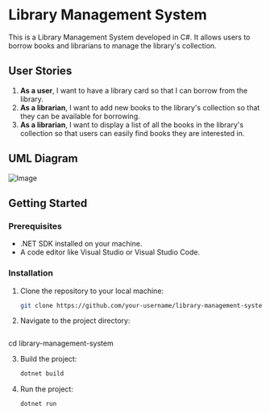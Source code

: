 # Library Management System

This is a Library Management System developed in C#. It allows users to borrow books and librarians to manage the library's collection.

## User Stories

1. **As a user**, I want to have a library card so that I can borrow from the library.
2. **As a librarian**, I want to add new books to the library's collection so that they can be available for borrowing.
3. **As a librarian**, I want to display a list of all the books in the library's collection so that users can easily find books they are interested in.

## UML Diagram

![Image](https://github.com/user-attachments/assets/6e2d6e73-8703-482a-ac71-86953de5e340)

## Getting Started

### Prerequisites

- .NET SDK installed on your machine.
- A code editor like Visual Studio or Visual Studio Code.

### Installation

1. Clone the repository to your local machine:
   ```bash
   git clone https://github.com/your-username/library-management-system.git

2. Navigate to the project directory:
   ```bash
  cd library-management-system

3. Build the project:
   ```bash
   dotnet build
   
3. Run the project:
   ```bash
   dotnet run
   
  
